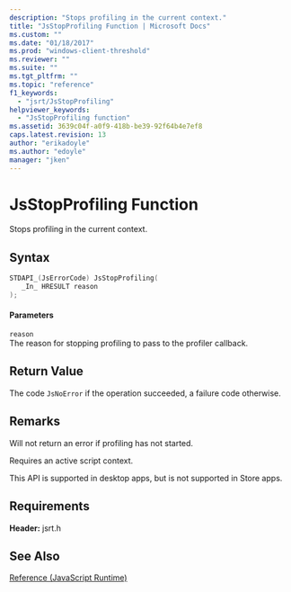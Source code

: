 ```yaml
---
description: "Stops profiling in the current context."
title: "JsStopProfiling Function | Microsoft Docs"
ms.custom: ""
ms.date: "01/18/2017"
ms.prod: "windows-client-threshold"
ms.reviewer: ""
ms.suite: ""
ms.tgt_pltfrm: ""
ms.topic: "reference"
f1_keywords: 
  - "jsrt/JsStopProfiling"
helpviewer_keywords: 
  - "JsStopProfiling function"
ms.assetid: 3639c04f-a0f9-418b-be39-92f64b4e7ef8
caps.latest.revision: 13
author: "erikadoyle"
ms.author: "edoyle"
manager: "jken"
---
```

# JsStopProfiling Function
Stops profiling in the current context.  
  
## Syntax  
  
```cpp  
STDAPI_(JsErrorCode) JsStopProfiling(  
   _In_ HRESULT reason  
);  
```  
  
#### Parameters  
 `reason`  
 The reason for stopping profiling to pass to the profiler callback.  
  
## Return Value  
 The code `JsNoError` if the operation succeeded, a failure code otherwise.  
  
## Remarks  
 Will not return an error if profiling has not started.  
  
 Requires an active script context.  
  
 This API is supported in desktop apps, but is not supported in Store apps.  
  
## Requirements  
 **Header:** jsrt.h  
  
## See Also  
 [Reference (JavaScript Runtime)](../chakra-hosting/reference-javascript-runtime.md)